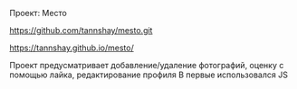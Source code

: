 Проект: Место

https://github.com/tannshay/mesto.git

https://tannshay.github.io/mesto/

Проект предусматривает добавление/удаление фотографий, оценку с помощью лайка, редактирование профиля
В первые использовался JS